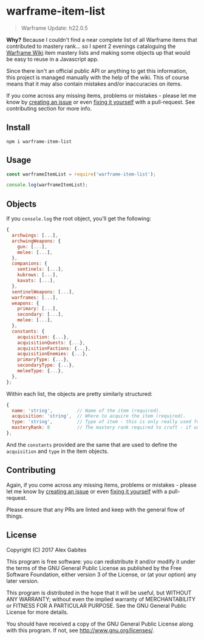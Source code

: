 # warframe-item-list
> Warframe Update: h22.0.5

**Why?** Because I couldn't find a near complete list of all Warframe items that contributed to mastery rank... so I spent 2 evenings cataloguing the [Warframe Wiki](http://warframe.wikia.com/wiki/Weapons) item mastery lists and making some objects up that would be easy to reuse in a Javascript app.

Since there isn't an official public API or anything to get this information, this project is managed manually with the help of the wiki. This of course means that it may also contain mistakes and/or inaccuracies on items.

If you come across any missing items, problems or mistakes - please let me know by [creating an issue](https://github.com/South-Paw/warframe-item-list/issues/new) or even [fixing it yourself](https://github.com/South-Paw/warframe-item-list/pulls) with a pull-request. See contributing section for more info.

## Install

`npm i warframe-item-list`

## Usage

```js
const warframeItemList = require('warframe-item-list');

console.log(warframeItemList);
```

## Objects

If you `console.log` the root object, you'll get the following:

```js
{
  archwings: [...],
  archwingWeapons: {
    gun: [...],
    melee: [...],
  },
  companions: {
    sentinels: [...],
    kubrows: [...],
    kavats: [...],
  },
  sentinelWeapons: [...],
  warframes: [...],
  weapons: {
    primary: [...],
    secondary: [...],
    melee: [...],
  },
  constants: {
    acquisition: {...},
    acquisitionQuests: {...},
    acquisitionFactions: {...},
    acquisitionEnemies: {...},
    primaryType: {...},
    secondaryType: {...},
    meleeType: {...},
  },
};
```

Within each list, the objects are pretty similarly structured:

```js
{
  name: 'string',         // Name of the item (required).
  acquisition: 'string',  // Where to acquire the item (required).
  type: 'string',         // Type of item - this is only really used for weapons.
  masteryRank: 0          // The mastery rank required to craft - if undefined, then it's 0.
},
```

And the `constants` provided are the same that are used to define the `acquisition` and `type` in the item objects.

## Contributing

Again, if you come across any missing items, problems or mistakes - please let me know by [creating an issue](https://github.com/South-Paw/warframe-item-list/issues/new) or even [fixing it yourself](https://github.com/South-Paw/warframe-item-list/pulls) with a pull-request.

Please ensure that any PRs are linted and keep with the general flow of things.

## License

Copyright (C) 2017 Alex Gabites

This program is free software: you can redistribute it and/or modify it under the terms of the GNU General Public License as published by the Free Software Foundation, either version 3 of the License, or (at your option) any later version.

This program is distributed in the hope that it will be useful, but WITHOUT ANY WARRANTY; without even the implied warranty of MERCHANTABILITY or FITNESS FOR A PARTICULAR PURPOSE. See the GNU General Public License for more details.

You should have received a copy of the GNU General Public License along with this program. If not, see http://www.gnu.org/licenses/.
